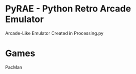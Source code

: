 # PyRAE - Python Retro Arcade Emulator

Arcade-Like Emulator
Created in Processing.py

# Games
PacMan
